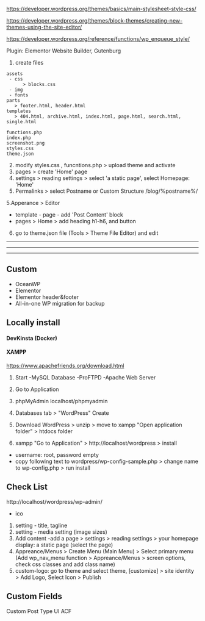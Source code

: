 https://developer.wordpress.org/themes/basics/main-stylesheet-style-css/

https://developer.wordpress.org/themes/block-themes/creating-new-themes-using-the-site-editor/

https://developer.wordpress.org/reference/functions/wp_enqueue_style/


Plugin: Elementor Website Builder, Gutenburg

1. create files
```
assets
 - css
      > blocks.css
 - img
 - fonts
parts
   > footer.html, header.html
templates
   > 404.html, archive.html, index.html, page.html, search.html, single.html
   
functions.php
index.php
screenshot.png
styles.css
theme.json
```

2. modify styles.css , funcntions.php > upload theme and activate
3. pages > create 'Home' page
3. settings > reading settings > select 'a static page', select Homepage: 'Home'
4. Permalinks > select Postname or Custom Structure /blog/%postname%/

5.Apperance > Editor
   - template - page - add 'Post Content' block
   - pages > Home > add heading h1-h6, and button
   
6. go to theme.json file (Tools > Theme File Editor) and edit

---
---
---


## Custom

- OceanWP
- Elementor
- Elementor header&footer
- All-in-one WP migration for backup

## Locally install


#### DevKinsta (Docker)


#### XAMPP
https://www.apachefriends.org/download.html

1. Start 
-MySQL Database
-ProFTPD
-Apache Web Server

2. Go to Application

3. phpMyAdmin
localhost/phpmyadmin

4. Databases tab > "WordPress" Create

5. Download WordPress > unzip > move to xampp "Open application folder" > htdocs folder

6. xampp "Go to Application" > http://localhost/wordpress > install 
- username: root, password empty
- copy following text to wordpress/wp-config-sample.php > change name to wp-config.php > run install


## Check List
http://localhost/wordpress/wp-admin/

* ico
1. setting - title, tagline
2. setting - media setting (image sizes)
3. Add content
   -add a page > settings > reading settings > your homepage display: a static page (select the page)
4. Appreance/Menus > Create Menu (Main Menu) > Select primary menu
   (Add wp_nav_menu function > Appreance/Menus > screen options, check css classes and add class name)
5. custom-logo: go to theme and select theme, [customize] > site identity > Add Logo, Select Icon > Publish


## Custom Fields

Custom Post Type UI 
ACF

